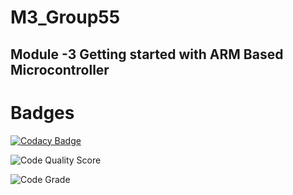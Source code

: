 # M3_Group55
Module -3 Getting started with ARM Based Microcontroller
----------------------------------------------------


# Badges
 [![Codacy Badge](https://app.codacy.com/project/badge/Grade/8005056df4424abfbe1ac0a0193aa876)](https://www.codacy.com/gh/shri-vaishnavi/M3_Group55/dashboard?utm_source=github.com&amp;utm_medium=referral&amp;utm_content=shri-vaishnavi/M3_Group55&amp;utm_campaign=Badge_Grade)

 ![Code Quality Score](https://api.codiga.io/project/31314/score/svg)
 
 ![Code Grade](https://api.codiga.io/project/31939/status/svg)


 
